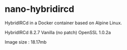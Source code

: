 # nano-hybridircd

HybridIRCd in a Docker container based on Alpine Linux.

HybridIRCd 8.2.7 Vanilla (no patch)
OpenSSL 1.0.2a

Image size : 18.17mb
